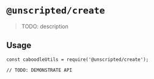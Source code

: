 # `@unscripted/create`

> TODO: description

## Usage

```
const caboodleUtils = require('@unscripted/create');

// TODO: DEMONSTRATE API
```
